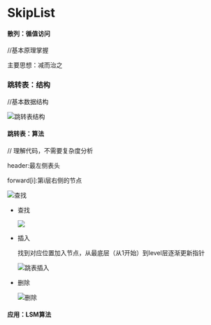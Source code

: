 # SkipList

#### 散列：循值访问

//基本原理掌握

主要思想：减而治之

### 跳转表：结构

 //基本数据结构

![跳转表结构](https://github.com/starCloudXY/SE-ADS/blob/main/Pictures/01-01.png)

#### 跳转表：算法

 // 理解代码，不需要复杂度分析

header:最左侧表头

forward[i]:第i层右侧的节点

![查找](https://github.com/starCloudXY/SE-ADS/blob/main/Pictures/01-02.png)

- 查找
  
  ![](https://github.com/starCloudXY/SE-ADS/blob/main/Pictures/01-03.png)

- 插入
  
  找到对应位置加入节点，从最底层（从1开始）到level层逐渐更新指针
  
  ![跳表插入](https://github.com/starCloudXY/SE-ADS/blob/main/Pictures/01-04.png)

- 删除
  
  ![删除](https://github.com/starCloudXY/SE-ADS/blob/main/Pictures/01-05.png)

#### 应用：LSM算法
